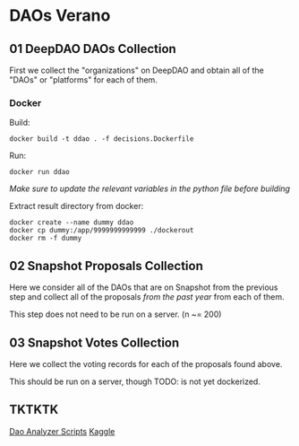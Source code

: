 # DAOs Verano

## 01 DeepDAO DAOs Collection

First we collect the "organizations" on DeepDAO and obtain all of the "DAOs" or "platforms" for each of them.

### Docker

Build:
```
docker build -t ddao . -f decisions.Dockerfile
```

Run:
```
docker run ddao
```

_Make sure to update the relevant variables in the python file before building_


Extract result directory from docker:

```
docker create --name dummy ddao
docker cp dummy:/app/9999999999999 ./dockerout
docker rm -f dummy
```

## 02 Snapshot Proposals Collection

Here we consider all of the DAOs that are on Snapshot from the previous step and collect all of the
proposals _from the past year_ from each of them.

This step does not need to be run on a server. (n ~= 200)

## 03 Snapshot Votes Collection

Here we collect the voting records for each of the proposals found above.

This should be run on a server, though TODO: is not yet dockerized.

## TKTKTK

[Dao Analyzer Scripts](https://github.com/Grasia/dao-analyzer/blob/master/cache_scripts/README.md)
[Kaggle](https://www.kaggle.com/datasets/daviddavo/dao-analyzer)
